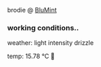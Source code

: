 brodie @ [BluMint](https://www.linkedin.com/company/blumint-io/)

<!--weather_start-->
### working conditions..

weather: light intensity drizzle 

temp: 15.78 °C 👕

<!--weather_end-->
